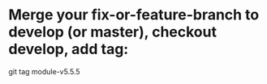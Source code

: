# Merge your fix-or-feature-branch to develop (or master), checkout develop, add tag:
git tag module-v5.5.5
